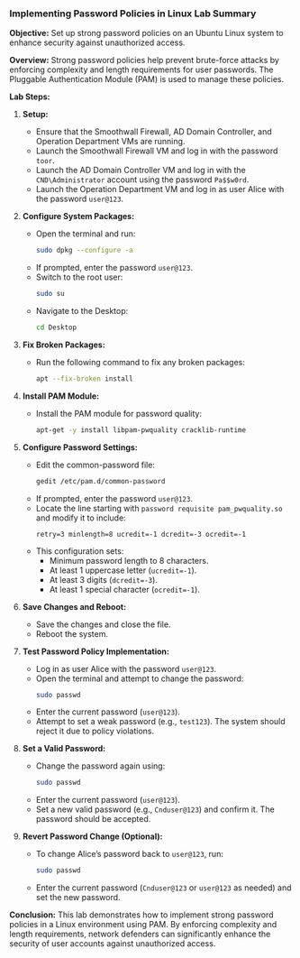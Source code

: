 ### Implementing Password Policies in Linux Lab Summary

**Objective:** Set up strong password policies on an Ubuntu Linux system to enhance security against unauthorized access.

**Overview:** Strong password policies help prevent brute-force attacks by enforcing complexity and length requirements for user passwords. The Pluggable Authentication Module (PAM) is used to manage these policies.

**Lab Steps:**

1. **Setup:**
   - Ensure that the Smoothwall Firewall, AD Domain Controller, and Operation Department VMs are running.
   - Launch the Smoothwall Firewall VM and log in with the password `toor`.
   - Launch the AD Domain Controller VM and log in with the `CND\Administrator` account using the password `Pa$$w0rd`.
   - Launch the Operation Department VM and log in as user Alice with the password `user@123`.

2. **Configure System Packages:**
   - Open the terminal and run:
     ```bash
     sudo dpkg --configure -a
     ```
   - If prompted, enter the password `user@123`.
   - Switch to the root user:
     ```bash
     sudo su
     ```
   - Navigate to the Desktop:
     ```bash
     cd Desktop
     ```

3. **Fix Broken Packages:**
   - Run the following command to fix any broken packages:
     ```bash
     apt --fix-broken install
     ```

4. **Install PAM Module:**
   - Install the PAM module for password quality:
     ```bash
     apt-get -y install libpam-pwquality cracklib-runtime
     ```

5. **Configure Password Settings:**
   - Edit the common-password file:
     ```bash
     gedit /etc/pam.d/common-password
     ```
   - If prompted, enter the password `user@123`.
   - Locate the line starting with `password requisite pam_pwquality.so` and modify it to include:
     ```plaintext
     retry=3 minlength=8 ucredit=-1 dcredit=-3 ocredit=-1
     ```
   - This configuration sets:
     - Minimum password length to 8 characters.
     - At least 1 uppercase letter (`ucredit=-1`).
     - At least 3 digits (`dcredit=-3`).
     - At least 1 special character (`ocredit=-1`).

6. **Save Changes and Reboot:**
   - Save the changes and close the file.
   - Reboot the system.

7. **Test Password Policy Implementation:**
   - Log in as user Alice with the password `user@123`.
   - Open the terminal and attempt to change the password:
     ```bash
     sudo passwd
     ```
   - Enter the current password (`user@123`).
   - Attempt to set a weak password (e.g., `test123`). The system should reject it due to policy violations.

8. **Set a Valid Password:**
   - Change the password again using:
     ```bash
     sudo passwd
     ```
   - Enter the current password (`user@123`).
   - Set a new valid password (e.g., `Cnduser@123`) and confirm it. The password should be accepted.

9. **Revert Password Change (Optional):**
   - To change Alice’s password back to `user@123`, run:
     ```bash
     sudo passwd
     ```
   - Enter the current password (`Cnduser@123` or `user@123` as needed) and set the new password.

**Conclusion:** This lab demonstrates how to implement strong password policies in a Linux environment using PAM. By enforcing complexity and length requirements, network defenders can significantly enhance the security of user accounts against unauthorized access.